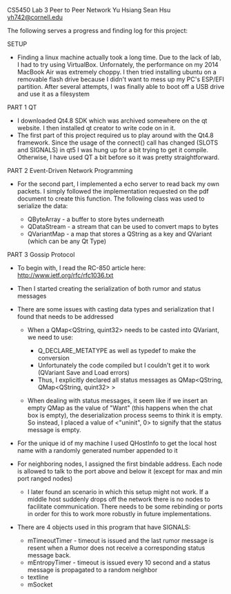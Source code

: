 CS5450 Lab 3 Peer to Peer Network
Yu Hsiang Sean Hsu
yh742@cornell.edu

The following serves a progress and finding log for this project:

SETUP

- Finding a linux machine actually took a long time. Due to the lack of lab, I had to try using VirtualBox.
Unfornately, the performance on my 2014 MacBook Air was extremely choppy. I then tried installing ubuntu on
a removable flash drive because I didn't want to mess up my PC's ESP/EFI partition. After several attempts, I was finally
able to boot off a USB drive and use it as a filesystem

PART 1 QT

- I downloaded Qt4.8 SDK which was archived somewhere on the qt website. I then installed qt creator to write code on in it.
- The first part of this project required us to play around with the Qt4.8 framework. Since the usage of the connect() call
has changed (SLOTS and SIGNALS) in qt5 I was hung up for a bit trying to get it compile. Otherwise, I have used QT a bit before
so it was pretty straightforward.

PART 2 Event-Driven Network Programming

- For the second part, I implemented a echo server to read back my own packets. I simply followed the implementation requested
on the pdf document to create this function. The following class was used to serialize the data:

    - QByteArray - a buffer to store bytes underneath
    - QDataStream - a stream that can be used to convert maps to bytes
    - QVariantMap - a map that stores a QString as a key and QVariant (which can be any Qt Type)

PART 3 Gossip Protocol

- To begin with, I read the RC-850 article here: http://www.ietf.org/rfc/rfc1036.txt
- Then I started creating the serialization of both rumor and status messages
- There are some issues with casting data types and serialization that I found that needs to be addressed

    - When a QMap<QString, quint32> needs to be casted into QVariant, we need to use:
        - Q_DECLARE_METATYPE as well as typedef to make the conversion
        - Unfortunately the code compiled but I couldn't get it to work (QVariant Save and Load errors)
        - Thus, I explicitly declared all status messages as QMap<QString, QMap<QString, quint32> >

    - When dealing with status messages, it seem like if we insert an empty QMap as the value of "Want" (this happens when
    the chat box is empty), the deserialization process seems to think it is empty. So instead, I placed a value of
    <"uninit", 0> to signify that the status message is empty.

- For the unique id of my machine I used QHostInfo to get the local host name with a randomly generated number appended to it
- For neighboring nodes, I assigned the first bindable address. Each node is allowed to talk to the port above and below it
(except for max and min port ranged nodes)
    - I later found an scenario in which this setup might not work. If a middle host suddenly drops off the network there is no
    nodes to facilitate communication. There needs to be some rebinding or ports in order for this to work more robustly in
    future implementations.
- There are 4 objects used in this program that have SIGNALS:
    - mTimeoutTimer - timeout is issued and the last rumor message is resent when a Rumor does not receive a corresponding status
    message back.
    - mEntropyTimer - timeout is issued every 10 second and a status message is propagated to a random neighbor
    - textline
    - mSocket
